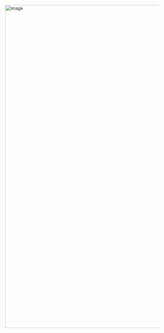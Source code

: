 <img width="1060" alt="image" src="https://github.com/user-attachments/assets/6f65f775-e7f9-48bb-bd60-6b5a607224cd" />

